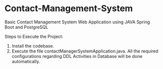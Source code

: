 # Contact-Management-System
Basic Contact Management System Web Application using JAVA Spring Boot and PostgreSQL

Steps to Execute the Project:

1. Install the codebase.
2. Execute the file contactManagerSystemApplication.java. All the required configurations regarding DDL Activities in Database will be done automatically.
